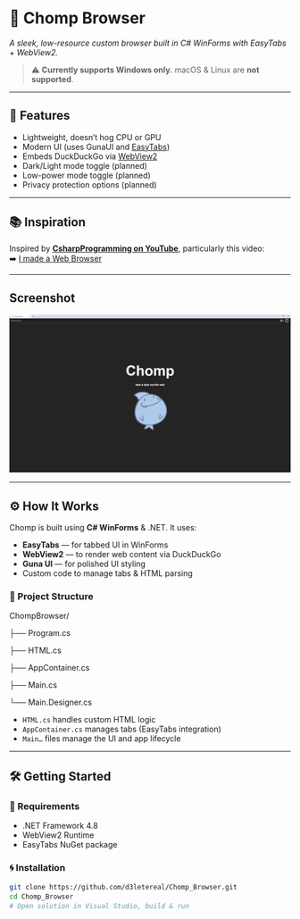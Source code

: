# 🦈 Chomp Browser

*A sleek, low-resource custom browser built in C# WinForms with EasyTabs + WebView2.*

> ⚠️ **Currently supports Windows only.** macOS & Linux are **not supported**.

---

## 🚀 Features

- Lightweight, doesn’t hog CPU or GPU  
- Modern UI (uses GunaUI and [EasyTabs](https://github.com/dwmkerr/easytabs))  
- Embeds DuckDuckGo via [WebView2](https://learn.microsoft.com/en-us/microsoft-edge/webview2/)  
- Dark/Light mode toggle (planned)  
- Low-power mode toggle (planned)  
- Privacy protection options (planned)  

---

## 📚 Inspiration

Inspired by **[CsharpProgramming on YouTube](https://www.youtube.com/@CsharpProgramming)**, particularly this video:  
➡️ [I made a Web Browser](https://www.youtube.com/watch?v=YMX7uD2tqE0)

---

## Screenshot
![Chomp Browser Screenshot](https://github.com/d3letereal/image/blob/main/Screenshot%202025-09-27%20124214.png?raw=true)

---

## ⚙️ How It Works

Chomp is built using **C# WinForms** & .NET. It uses:

- **EasyTabs** — for tabbed UI in WinForms  
- **WebView2** — to render web content via DuckDuckGo  
- **Guna UI** — for polished UI styling  
- Custom code to manage tabs & HTML parsing

### 📁 Project Structure
ChompBrowser/

├── Program.cs

├── HTML.cs

├── AppContainer.cs

├── Main.cs

└── Main.Designer.cs

- `HTML.cs` handles custom HTML logic  
- `AppContainer.cs` manages tabs (EasyTabs integration)  
- `Main…` files manage the UI and app lifecycle  

---

## 🛠️ Getting Started

### 🔧 Requirements

- .NET Framework 4.8  
- WebView2 Runtime  
- EasyTabs NuGet package  

### 🌀 Installation

```bash
git clone https://github.com/d3letereal/Chomp_Browser.git
cd Chomp_Browser
# Open solution in Visual Studio, build & run

